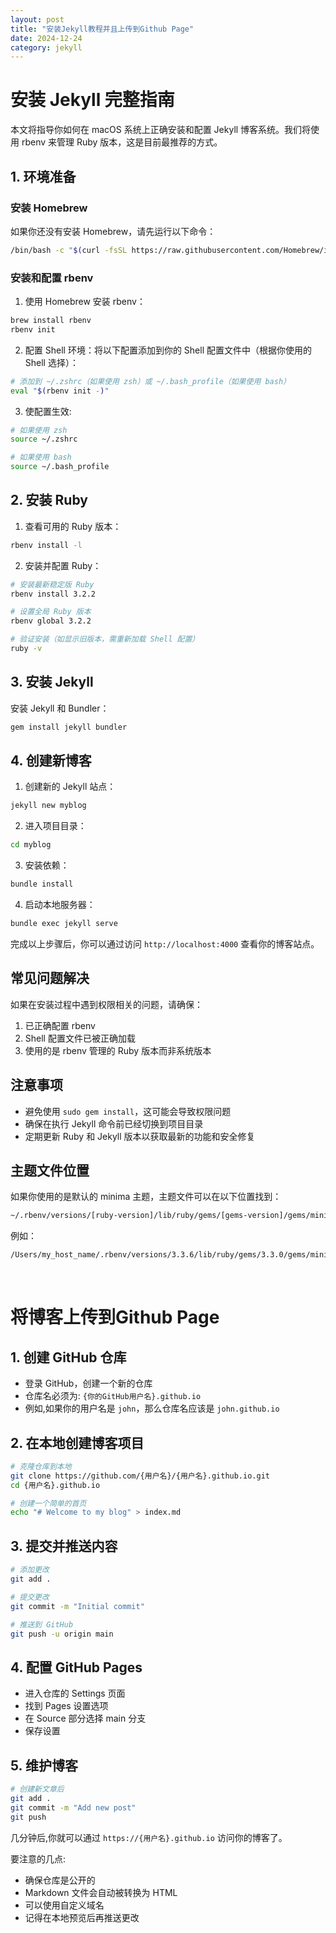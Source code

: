 ```yaml
---
layout: post
title: "安装Jekyll教程并且上传到Github Page"
date: 2024-12-24
category: jekyll
---
```


# 安装 Jekyll 完整指南

本文将指导你如何在 macOS 系统上正确安装和配置 Jekyll 博客系统。我们将使用 rbenv 来管理 Ruby 版本，这是目前最推荐的方式。

## 1. 环境准备

### 安装 Homebrew

如果你还没有安装 Homebrew，请先运行以下命令：

```bash
/bin/bash -c "$(curl -fsSL https://raw.githubusercontent.com/Homebrew/install/HEAD/install.sh)"
```

### 安装和配置 rbenv

1) 使用 Homebrew 安装 rbenv：

```bash
brew install rbenv
rbenv init
```

2) 配置 Shell 环境：将以下配置添加到你的 Shell 配置文件中（根据你使用的 Shell 选择）：

```bash
# 添加到 ~/.zshrc（如果使用 zsh）或 ~/.bash_profile（如果使用 bash）
eval "$(rbenv init -)"
```

3) 使配置生效:

```bash
# 如果使用 zsh
source ~/.zshrc

# 如果使用 bash
source ~/.bash_profile
```

## 2. 安装 Ruby

1) 查看可用的 Ruby 版本：

```bash
rbenv install -l
```

2) 安装并配置 Ruby：

```bash
# 安装最新稳定版 Ruby
rbenv install 3.2.2

# 设置全局 Ruby 版本
rbenv global 3.2.2

# 验证安装（如显示旧版本，需重新加载 Shell 配置）
ruby -v
```

## 3. 安装 Jekyll

安装 Jekyll 和 Bundler：

```bash
gem install jekyll bundler
```

## 4. 创建新博客

1) 创建新的 Jekyll 站点：

```bash
jekyll new myblog
```

2) 进入项目目录：

```bash
cd myblog
```

3) 安装依赖：

```bash
bundle install
```

4) 启动本地服务器：

```bash
bundle exec jekyll serve
```

完成以上步骤后，你可以通过访问 `http://localhost:4000` 查看你的博客站点。

## 常见问题解决

如果在安装过程中遇到权限相关的问题，请确保：

1. 已正确配置 rbenv
2. Shell 配置文件已被正确加载
3. 使用的是 rbenv 管理的 Ruby 版本而非系统版本

## 注意事项

- 避免使用 `sudo gem install`，这可能会导致权限问题
- 确保在执行 Jekyll 命令前已经切换到项目目录
- 定期更新 Ruby 和 Jekyll 版本以获取最新的功能和安全修复

## 主题文件位置

如果你使用的是默认的 minima 主题，主题文件可以在以下位置找到：

```bash
~/.rbenv/versions/[ruby-version]/lib/ruby/gems/[gems-version]/gems/minima-[theme-version]
```

例如：
```bash
/Users/my_host_name/.rbenv/versions/3.3.6/lib/ruby/gems/3.3.0/gems/minima-2.5.2
```

<br>

# 将博客上传到Github Page


## 1. 创建 GitHub 仓库
   - 登录 GitHub，创建一个新的仓库
   - 仓库名必须为: `{你的GitHub用户名}.github.io`
   - 例如,如果你的用户名是 `john`，那么仓库名应该是 `john.github.io`

## 2. 在本地创建博客项目

```bash
# 克隆仓库到本地
git clone https://github.com/{用户名}/{用户名}.github.io.git
cd {用户名}.github.io

# 创建一个简单的首页
echo "# Welcome to my blog" > index.md
```

## 3. 提交并推送内容

```bash
# 添加更改
git add .

# 提交更改
git commit -m "Initial commit"

# 推送到 GitHub
git push -u origin main
```

## 4. 配置 GitHub Pages
   - 进入仓库的 Settings 页面
   - 找到 Pages 设置选项
   - 在 Source 部分选择 main 分支
   - 保存设置

## 5. 维护博客
```bash
# 创建新文章后
git add .
git commit -m "Add new post"
git push
```

几分钟后,你就可以通过 `https://{用户名}.github.io` 访问你的博客了。

要注意的几点:
- 确保仓库是公开的
- Markdown 文件会自动被转换为 HTML
- 可以使用自定义域名
- 记得在本地预览后再推送更改

